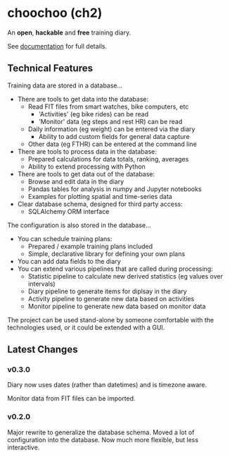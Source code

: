 
# choochoo (ch2)

An **open**, **hackable** and **free** training diary.

See [documentation](https://andrewcooke.github.io/choochoo/) for full
details.

## Technical Features

Training data are stored in a database...

* There are tools to get data into the database:
  * Read FIT files from smart watches, bike computers, etc
    * 'Activities' (eg bike rides) can be read
    * 'Monitor' data (eg steps and rest HR) can be read
  * Daily information (eg weight) can be entered via the diary
    * Ability to add custom fields for general data capture
  * Other data (eg FTHR) can be entered at the command line
* There are tools to process data in the database:
  * Prepared calculations for data totals, ranking, averages
  * Ability to extend processing with Python
* There are tools to get data out of the database:
  * Browse and edit data in the diary
  * Pandas tables for analysis in numpy and Jupyter notebooks
  * Examples for plotting spatial and time-series data
* Clear database schema, designed for third party access:
  * SQLAlchemy ORM interface

The configuration is also stored in the database...

* You can schedule training plans:
  * Prepared / example training plans included
  * Simple, declarative library for defining your own plans
* You can add data fields to the diary
* You can extend various pipelines that are called during processing:
  * Statistic pipeline to calculate new derived statistics
    (eg values over intervals)
  * Diary pipeline to generate items for diplsay in the diary
  * Activity pipeline to generate new data based on activities
  * Monitor pipeline to generate new data based on monitor data

The project can be used stand-alone by someone comfortable with the
technologies used, or it could be extended with a GUI.

## Latest Changes

### v0.3.0

Diary now uses dates (rather than datetimes) and is timezone aware.

Monitor data from FIT files can be imported.

### v0.2.0

Major rewrite to generalize the database schema.  Moved a lot of
configuration into the database.  Now much more flexible, but less
interactive.
